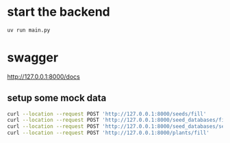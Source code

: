# start the backend

```bash
uv run main.py
```

# swagger

http://127.0.0.1:8000/docs

## setup some mock data

```bash
curl --location --request POST 'http://127.0.0.1:8000/seeds/fill'
curl --location --request POST 'http://127.0.0.1:8000/seed_databases/fill'
curl --location --request POST 'http://127.0.0.1:8000/seed_databases/seeds/fill'
curl --location --request POST 'http://127.0.0.1:8000/plants/fill'
```
